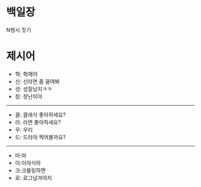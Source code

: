 # 백일장
N행시 짓기

# 제시어
- 혁: 혁재야
- 신: 신라면 좀 끓여봐
- 성: 성질났지ㅋㅋ
- 장: 장난이야
---
- 클: 클래식 좋아하세요?
- 라: 라면 좋아하세요?
- 우: 우리
- 드: 드라마 찍어볼까요?
---
- 마:마
- 이:이자식아
- 크:크롤링하면
- 로: 로그남겨야지